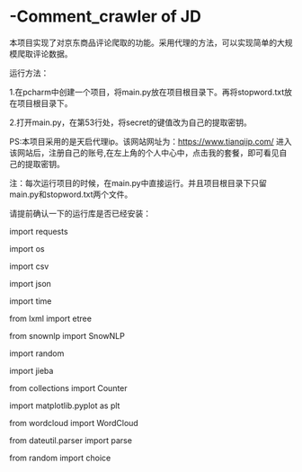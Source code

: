 # -Comment_crawler of JD
本项目实现了对京东商品评论爬取的功能。采用代理的方法，可以实现简单的大规模爬取评论数据。

运行方法：

1.在pcharm中创建一个项目，将main.py放在项目根目录下。再将stopword.txt放在项目根目录下。
 
 2.打开main.py，在第53行处，将secret的键值改为自己的提取密钥。
  
  PS:本项目采用的是天启代理ip。该网站网址为：https://www.tianqiip.com/  进入该网站后，注册自己的账号,在左上角的个人中心中，点击我的套餐，即可看见自己的提取密钥。

注：每次运行项目的时候，在main.py中直接运行。并且项目根目录下只留main.py和stopword.txt两个文件。






请提前确认一下的运行库是否已经安装：

import requests

import os

import csv

import json

import time

from lxml import etree

from snownlp import SnowNLP

import random

import jieba

from collections import Counter

import matplotlib.pyplot as plt

from wordcloud import WordCloud

from dateutil.parser import parse

from random import choice
